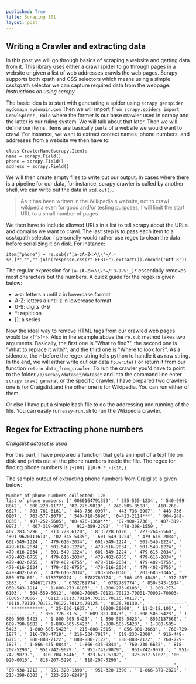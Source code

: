 ```yaml
---
published: True
title: Scraping 101
layout: post
---
```

  ## Writing a Crawler and extracting data 
  In this post we will go through basics of scraping a website and getting data from it. This library uses either a crawl spider to go through pages in a website or given a list of web addresses crawls the web pages. Scrapy supports both xpath and CSS selectors which means using a simple css/xpath selector we can capture required data from the webpage. *Instructions on using scrapy* 

The basic idea is to start with generating a spider using ```scrapy genspider mydomain mydomain.com``` Then we will import ```from scrapy.spiders import CrawlSpider, Rule``` where the former is our base crawler used in scrapy and the latter is our ruling system. We will talk about that later. Then we will define our items. Items are basically parts of a website we would want to crawl. For instance, we want to extract contact names, phone numbers, and addresses from a website we then have to:

```
class CrawlerName(scrapy.Item):
name = scrapy.Field()
phone = scrapy.Field()
address = scrapy.Field()
```
       
 We will then create empty files to write out our output. In cases where there is a pipeline for our data, for instance, scrapy crawler is called by another shell, we can write out the data in ```std.out()```. 
  
  
> As it has been written in the Wikipedia's website, not to crawl
> wikipedia even for good and/or testing purposes, I will limit the
> start URL to a small number of pages.
  
  We then have to include allowed URLs in a list to tell scrapy about the URLs and domains we want to crawl. The last step is to pass each item to a css/xpath selector. I personally would rather use regex to clean the data before serializing it on disk. For instance:
 
```
item["phone"] = re.sub(r"[a-zA-Z<>\\\"=/:-%!_]*","","".join(response.css(r".EFBIF").extract()).encode('utf-8'))
``` 

The regular expression for ```[a-zA-Z<>\\\"=/:0-9-%!_]*``` essentially removes most characters but the numbers. A quick guide for the regex is given below: 

- a-z: letters a until z in lowercase format
- A-Z: letters a until z in lowercase format
- 0-9: digits 0-9
- *: repitition
- []: a series

Now the ideal way to remove HTML tags from our crawled web pages would be ```<[^>]*>```. 
Also in the example above the ```re.sub``` method takes two arguments. Basically, the first one is "What to find?", the second one is "What to replace it with?", and the third one is "Where to look for?". As a sidenote, the ```r``` before the regex string tells python to handle it as raw string. In the end, we will either write out our data ``` fp.write() ``` or return it from our function ```return data_from_crawler```. 
To run the crawler you'd have to point to the folder ```/⁨a⁩/⁨scrapy⁩/⁨dataset⁩/dataset⁩``` and into the command line enter ```scrapy crawl general``` or the specific crawler. I have prepared two crawlers one is for Craigslist and the other one is for Wikipedia. You can run either of them.
 
 Or else I have put a simple bash file to do the addressing and running of the file. You can easily run ```easy-run.sh``` to run the Wikipedia crawler. 
 
 ## Regex for Extracting phone numbers 
 *Craigslist dataset is used*
  
  For this part, I have prepared a function that gets an input of a text file on disk and prints out all the phone numbers inside the file. The regex for finding phone numbers is ```[+|00| ][0-9.*_-]{10,}``` 

The sample output of extracting phone numbers from Craiglist is given below:

```
Number of phone numbers collected: 126
list of phone numbers: [' 0060164791359', ' 555-555-1234', ' 540-999-8042', ' 800-220-1177', '02-276-9019', ' 240-505-8508', ' 410-268-6627', ' 703-761-6161', ' 443-736-0907', ' 443-736-0907', ' 443-736-0907', ' 703-577-8070', ' 540-718-5696', '0-423-2114***', ' 904-248-0055', ' 407-252-5605', '00-476-1360***', '07-900-7736', ' 407-319-9973.', ' 407-319-9973', ' 912-389-2792', ' 478-308-1559', ' 407.283.5296', ' 813.728.6120', ' 813.728.6120', ' 727-264-6560', '+91-9620111613', '02-345-5435', ' 601-549-1224', ' 479-616-2034', ' 601-549-1224', ' 479-616-2034', ' 601-549-1224', ' 601-549-1224', ' 479-616-2034', ' 601-549-1224', ' 479-616-2034', ' 601-549-1224', ' 479-616-2034', ' 601-549-1224', ' 601-549-1224', ' 479-616-2034', ' 479-402-6755', ' 479-616-2034', ' 479-402-6755', ' 479-616-2034', ' 479-402-6755', ' 479-402-6755', ' 479-616-2034', ' 479-402-6755', ' 479-616-2034', ' 479-402-6755', ' 479-616-2034', ' 479-402-6755', ' 479-402-6755', ' 479-616-2034', ' 203-685-0346', ' 203-685-0346', ' 850-970-00', ' 6782789774', ' 6782789774', ' 706-499-4849', ' 912-257-3683', ' 4046717775', ' 6782789774', ' 6782789774', ' 850-543-1914', ' 850-543-1914', ' 1-800-273-6103', ' 1-800-273-6103', ' 1-800-273-6103', ' 504-559-6612', '0062-70065-70121-70123-70001-70002-70003-70005-70006-', '0112.70113.70114.70115.70116.70117.', '0118.70119.70112.70122.70124.70125.', '0126.70130.', ' ------------', ' ************', ' 25-626-1637.', ' 10000-20000', ' 11-2-18.105', ' ..........', ' 856-776-31-5', ' 609-829-8873', ' 1-800-505-5423', ' 1-800-505-5423', ' 1-800-505-5423', ' 1-800-505-5423', ' 8562137860', ' 609-790-9582', ' 1-800-505-5423', ' 1-800-505-5423', ' 1-800-505-5423', ' 1-800-505-5423', ' 215-800-7515', ' 856-881-3663', ' 760-729-1877', ' 216-703-4719', ' 216-534-7017', ' 619-233-8300', ' 916-448-6715', ' 888-888-7122', ' 888-888-7122', ' 888-888-7122', ' 760-729-1877', ' 1-866-435-0844', ' 1-866-435-0844', ' 760-230-6635', ' 818-207-5290', ' 951-742-9079.', ' 951-742-9079', ' 951-742-9079.', ' 951-742-9079.', ' 310-704-6446', ' 323-677-5102', ' 323-677-5102', '00-920-0016', ' 818-207-5290', ' 818-207-5290', ' ________________________________________________________________', '09-938-1212', ' 951-320-1390', ' 951-320-1390', ' 1-866-879-2829', ' 213-399-6303', ' 323-220-6248']
```